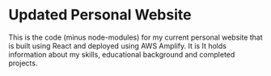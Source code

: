 # Updated Personal Website

This is the code (minus node-modules) for my current personal website that is built using React and deployed using AWS Amplify. It is It holds information about my skills, educational background and completed projects.

